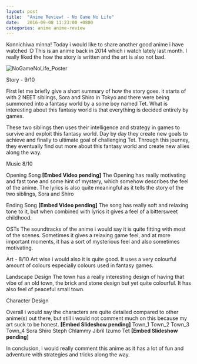 ```yaml
---
layout: post
title:  "Anime Review! - No Game No Life"
date:   2016-09-08 11:23:00 +0800
categories: anime anime-review
---
```


Konnichiwa minna! Today i would like to share another good anime i have watched :D 
This is an anime back in 2014 which i watch lately last month. I really liked the how the story is written and the art is also not bad.

![NoGameNoLife_Poster](https://tensaiscorner.com/assets/blog-images/No_game_no_life.jpg)

Story - 9/10

First let me briefly give a short summary of how the story goes. it starts of with 2 NEET siblings, Sora and Shiro in Tokyo and there were being summoned into a fantasy world by a some boy named Tet. What is interesting about this fantasy world is that everything is decided entirely by games.

These two siblings then uses their intelligence and strategy in games to survive and exploit this fantasy world. Day by day they create new goals to achieve and finally to ultimate goal of challenging Tet. Through this journey, they eventually find out more about this fantasy world and create new allies along the way.

Music  8/10

Opening Song
**[Embed Video pending]**
The Opening has really motivating and fast tone and some hint of mystery, which somehow describes the feel of the anime. The lyrics is also quite meaningful as it tells the story of the two siblings, Sora and Shiro

Ending Song
**[Embed Video pending]**
The song has really soft and relaxing tone to it, but when combined with lyrics it gives a feel of a bittersweet childhood.

OSTs
The soundtracks of the anime i would say it is quite fitting with most of the scenes. Sometimes it gives a relaxing game feel, and at more important moments, it has a sort of mysterious feel and also sometimes motivating.

Art - 8/10
Art wise i would also it is quite good. It uses a very colourful amount of colours especially colours used in fantasy games.

Landscape Design
The town has a really interesting design of having that vibe of an old town, the brick and stone design but yet quite colourful. It has also feel of peaceful small town.

Character Design

Overall i would say the characters are quite detailed compared to other anime(s) out there, but still i would not comment much on this because my art suck to be honest.
**[Embed Slideshow pending]**
Town_1
Town_2
Town_3
Town_4
Sora
Shiro
Steph
Chlammy
Jibril
Izumo
Tet
**[Embed Slideshow pending]**

In conclusion, i would really comment this anime as it has a lot of fun and adventure with strategies and tricks along the way.
